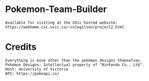 # Pokemon-Team-Builder
	Available for visiting at the UVic hosted website: https://webhome.csc.uvic.ca/~colegilson/project2.html

# Credits
	Everything is mine other than the pokemon designs themselves.
	Pokemon Designs: Intellectual property of "Nintendo Co., Ltd". 
	Host: University of Victoria
 	API: https://pokeapi.co/
